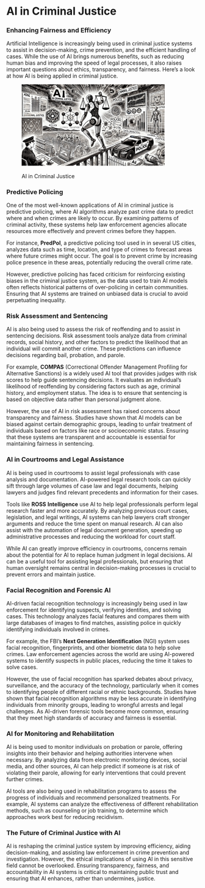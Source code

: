 # AI in Criminal Justice

### Enhancing Fairness and Efficiency

Artificial Intelligence is increasingly being used in criminal justice systems to assist in decision-making, crime prevention, and the efficient handling of cases. While the use of AI brings numerous benefits, such as reducing human bias and improving the speed of legal processes, it also raises important questions about ethics, transparency, and fairness. Here’s a look at how AI is being applied in criminal justice.

<div align="left"><figure><img src="../../../.gitbook/assets/ai-in-criminal-justice-min.png" alt="" width="375"><figcaption><p>AI in Criminal Justice</p></figcaption></figure></div>

### Predictive Policing

One of the most well-known applications of AI in criminal justice is predictive policing, where AI algorithms analyze past crime data to predict where and when crimes are likely to occur. By examining patterns of criminal activity, these systems help law enforcement agencies allocate resources more effectively and prevent crimes before they happen.

For instance, **PredPol**, a predictive policing tool used in in several US cities, analyzes data such as time, location, and type of crimes to forecast areas where future crimes might occur. The goal is to prevent crime by increasing police presence in these areas, potentially reducing the overall crime rate.

However, predictive policing has faced criticism for reinforcing existing biases in the criminal justice system, as the data used to train AI models often reflects historical patterns of over-policing in certain communities. Ensuring that AI systems are trained on unbiased data is crucial to avoid perpetuating inequality.

### Risk Assessment and Sentencing

AI is also being used to assess the risk of reoffending and to assist in sentencing decisions. Risk assessment tools analyze data from criminal records, social history, and other factors to predict the likelihood that an individual will commit another crime. These predictions can influence decisions regarding bail, probation, and parole.

For example, **COMPAS** (Correctional Offender Management Profiling for Alternative Sanctions) is a widely used AI tool that provides judges with risk scores to help guide sentencing decisions. It evaluates an individual’s likelihood of reoffending by considering factors such as age, criminal history, and employment status. The idea is to ensure that sentencing is based on objective data rather than personal judgment alone.

However, the use of AI in risk assessment has raised concerns about transparency and fairness. Studies have shown that AI models can be biased against certain demographic groups, leading to unfair treatment of individuals based on factors like race or socioeconomic status. Ensuring that these systems are transparent and accountable is essential for maintaining fairness in sentencing.

### AI in Courtrooms and Legal Assistance

AI is being used in courtrooms to assist legal professionals with case analysis and documentation. AI-powered legal research tools can quickly sift through large volumes of case law and legal documents, helping lawyers and judges find relevant precedents and information for their cases.

Tools like **ROSS** **Intelligence** use AI to help legal professionals perform legal research faster and more accurately. By analyzing previous court cases, legislation, and legal writings, AI systems can help lawyers craft stronger arguments and reduce the time spent on manual research. AI can also assist with the automation of legal document generation, speeding up administrative processes and reducing the workload for court staff.

While AI can greatly improve efficiency in courtrooms, concerns remain about the potential for AI to replace human judgment in legal decisions. AI can be a useful tool for assisting legal professionals, but ensuring that human oversight remains central in decision-making processes is crucial to prevent errors and maintain justice.

### Facial Recognition and Forensic AI

AI-driven facial recognition technology is increasingly being used in law enforcement for identifying suspects, verifying identities, and solving cases. This technology analyzes facial features and compares them with large databases of images to find matches, assisting police in quickly identifying individuals involved in crimes.

For example, the FBI’s **Next Generation Identification** (NGI) system uses facial recognition, fingerprints, and other biometric data to help solve crimes. Law enforcement agencies across the world are using AI-powered systems to identify suspects in public places, reducing the time it takes to solve cases.

However, the use of facial recognition has sparked debates about privacy, surveillance, and the accuracy of the technology, particularly when it comes to identifying people of different racial or ethnic backgrounds. Studies have shown that facial recognition algorithms may be less accurate in identifying individuals from minority groups, leading to wrongful arrests and legal challenges. As AI-driven forensic tools become more common, ensuring that they meet high standards of accuracy and fairness is essential.

### AI for Monitoring and Rehabilitation

AI is being used to monitor individuals on probation or parole, offering insights into their behavior and helping authorities intervene when necessary. By analyzing data from electronic monitoring devices, social media, and other sources, AI can help predict if someone is at risk of violating their parole, allowing for early interventions that could prevent further crimes.

AI tools are also being used in rehabilitation programs to assess the progress of individuals and recommend personalized treatments. For example, AI systems can analyze the effectiveness of different rehabilitation methods, such as counseling or job training, to determine which approaches work best for reducing recidivism.

### The Future of Criminal Justice with AI

AI is reshaping the criminal justice system by improving efficiency, aiding decision-making, and assisting law enforcement in crime prevention and investigation. However, the ethical implications of using AI in this sensitive field cannot be overlooked. Ensuring transparency, fairness, and accountability in AI systems is critical to maintaining public trust and ensuring that AI enhances, rather than undermines, justice.

